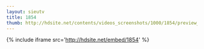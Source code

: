 ```yaml
---
layout: sieutv
title: 1854
thumb: http://hdsite.net/contents/videos_screenshots/1000/1854/preview_360p.mp4.jpg
---
```

{% include iframe src='http://hdsite.net/embed/1854' %}
 
